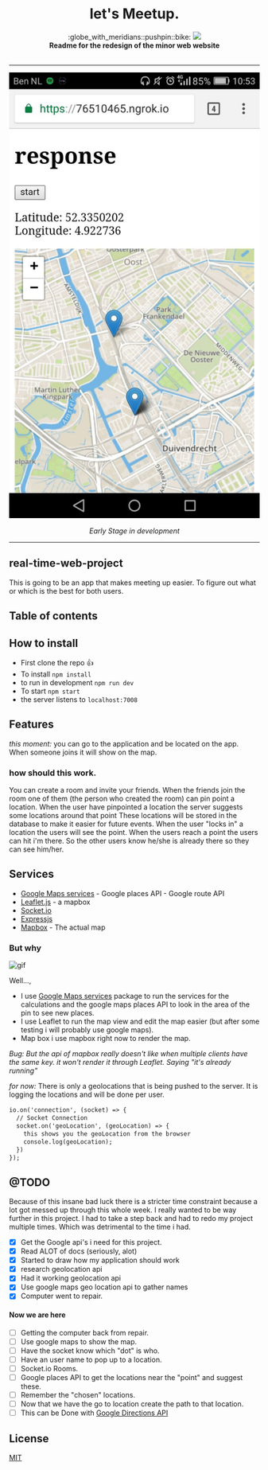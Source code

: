 <h1 align="center">let's Meetup.</h1>

<div align="center">
  :globe_with_meridians::pushpin::bike: <img src="https://img.shields.io/badge/webdesign-building-yellow.svg">
</div>
<div align="center">
  <strong>Readme for the redesign of the minor web website</strong>
</div>
<br />

-------

![early stages #1](readme-assets/locations.jpeg)
<div align="center"><em>Early Stage in development</em></div>

-------

## real-time-web-project

This is going to be an app that makes meeting up easier. To figure out what or which is the best for both users.


## Table of contents

## How to install
* First clone the repo :thumbsup:
* To install `npm install`
* to run in development `npm run dev`
* To start `npm start`
* the server listens to `localhost:7008`


## Features
_this moment:_ you can go to the application and be located on the app. When someone joins it will show on the map.

### how should this work.

You can create a room and invite your friends. When the friends join the room one of them (the person who created the room) can pin point a location. When the user have pinpointed a location the server suggests some locations around that point These locations will be stored in the database to make it easier for future events. When the user "locks in" a location the users will see the point. When the users reach a point the users can hit i'm there. So the other users know he/she is already there so they can see him/her.

## Services
* [Google Maps services](https://github.com/googlemaps/google-maps-services-js) - Google places API - Google route API
* [Leaflet.js](http://leafletjs.com/) - a mapbox
* [Socket.io](https://socket.io/)
* [Expressjs](https://expressjs.com/)
* [Mapbox](https://www.mapbox.com/) - The actual map

### But why
![gif](https://media.giphy.com/media/s239QJIh56sRW/giphy.gif)
<br >

Well...,
* I use [Google Maps services](https://github.com/googlemaps/google-maps-services-js) package to run the services for the calculations and the google maps places API to look in the area of the pin to see new places.
* I use Leaflet to run the map view and edit the map easier (but after some testing i will probably use google maps).
* Map box i use mapbox right now to render the map.


_Bug: But the api of mapbox really doesn't like when multiple clients have the same key. it won't render it through Leaflet. Saying "it's already running"_


<!-- What external data source is featured in your project and what are its properties 🌠 -->

_for now:_ There is only a geolocations that is being pushed to the server.
It is logging the locations and will be done per user.

```
io.on('connection', (socket) => {
  // Socket Connection
  socket.on('geoLocation', (geoLocation) => {
    this shows you the geoLocation from the browser
    console.log(geoLocation);
  })
});
```



<!-- Where do the 0️⃣s and 1️⃣s live in your project? What db system are you using?-->

## @TODO
Because of this insane bad luck there is a stricter time constraint because a lot got messed up through this whole week. I really wanted to be way further in this project. I had to take a step back and had to redo my project multiple times. Which was detrimental to the time i had.

- [x] Get the Google api's i need for this project.
- [x] Read ALOT of docs (seriously, alot)
- [x] Started to draw how my application should work
- [x] research geolocation api
- [x] Had it working geolocation api
- [x] Use google maps geo location api to gather names
- [x] Computer went to repair.

#### Now we are here

- [ ] Getting the computer back from repair.
- [ ] Use google maps to show the map.
- [ ] Have the socket know which "dot" is who.
- [ ] Have an user name to pop up to a location.
- [ ] Socket.io Rooms.
- [ ] Google places API to get the locations near the "point" and suggest these.
- [ ] Remember the "chosen" locations.
- [ ] Now that we have the go to location create the path to that location.
- [ ] This can be Done with [Google Directions API ](https://developers.google.com/maps/documentation/directions/)

## License
[MIT](https://opensource.org/licenses/MIT)


<!-- Maybe a checklist of done stuff and stuff still on your wishlist? ✅ -->

<!-- How about a license here? 📜 (or is it a licence?) 🤷 -->
